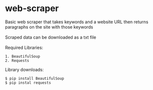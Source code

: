 # web-scraper
Basic web scraper that takes keywords and a website URL then returns paragraphs on the site with those keywords <br>
<br>
Scraped data can be downloaded as a txt file <br>
<br>
Required Libraries:
```
1. BeautifulSoup
2. Requests
```
Library downloads:
```
$ pip install BeautifulSoup
$ pip instal requests
```
